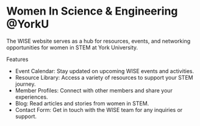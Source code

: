 # Women In Science & Engineering @YorkU

The WISE website serves as a hub for resources, events, and networking opportunities for women in STEM at York University. 

Features
- Event Calendar: Stay updated on upcoming WISE events and activities.
- Resource Library: Access a variety of resources to support your STEM journey.
- Member Profiles: Connect with other members and share your experiences.
- Blog: Read articles and stories from women in STEM.
- Contact Form: Get in touch with the WISE team for any inquiries or support.
